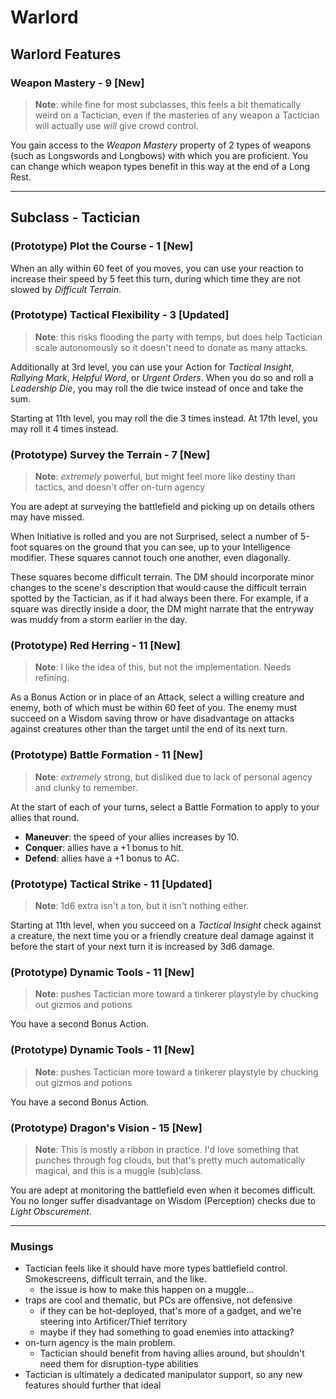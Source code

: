 # Warlord

## Warlord Features

### Weapon Mastery - 9 [New]

> **Note**: while fine for most subclasses, this feels a bit thematically weird on a Tactician, even if the masteries of any weapon a Tactician will actually use _will_ give crowd control.

You gain access to the _Weapon Mastery_ property of 2 types of weapons (such as Longswords and Longbows) with which you are proficient. You can change which weapon types benefit in this way at the end of a Long Rest.

-----

## Subclass - Tactician

### (Prototype) Plot the Course - 1 [New]

When an ally within 60 feet of you moves, you can use your reaction to increase their speed by 5 feet this turn, during which time they are not slowed by _Difficult Terrain_.

### (Prototype) Tactical Flexibility - 3 [Updated]

> **Note**: this risks flooding the party with temps, but does help Tactician scale autonomously so it doesn't need to donate as many attacks.

Additionally at 3rd level, you can use your Action for _Tactical Insight_, _Rallying Mark_, _Helpful Word_, or _Urgent Orders_. When you do so and roll a _Leadership Die_, you may roll the die twice instead of once and take the sum.

Starting at 11th level, you may roll the die 3 times instead. At 17th level, you may roll it 4 times instead.

### (Prototype) Survey the Terrain - 7 [New]

> **Note**: _extremely_ powerful, but might feel more like destiny than tactics, and doesn't offer on-turn agency

You are adept at surveying the battlefield and picking up on details others may have missed.

When Initiative is rolled and you are not Surprised, select a number of 5-foot squares on the ground that you can see, up to your Intelligence modifier. These squares cannot touch one another, even diagonally.

These squares become difficult terrain. The DM should incorporate minor changes to the scene's description that would cause the difficult terrain spotted by the Tactician, as if it had always been there. For example, if a square was directly inside a door, the DM might narrate that the entryway was muddy from a storm earlier in the day.

### (Prototype) Red Herring - 11 [New]

> **Note**: I like the idea of this, but not the implementation. Needs refining.

As a Bonus Action or in place of an Attack, select a willing creature and enemy, both of which must be within 60 feet of you. The enemy must succeed on a Wisdom saving throw or have disadvantage on attacks against creatures other than the target until the end of its next turn.

### (Prototype) Battle Formation - 11 [New]

> **Note**: _extremely_ strong, but disliked due to lack of personal agency and clunky to remember.

At the start of each of your turns, select a Battle Formation to apply to your allies that round.

- **Maneuver**: the speed of your allies increases by 10.
- **Conquer**: allies have a +1 bonus to hit.
- **Defend**: allies have a +1 bonus to AC.

### (Prototype) Tactical Strike - 11 [Updated]

> **Note**: 1d6 extra isn't a ton, but it isn't nothing either.

Starting at 11th level, when you succeed on a _Tactical Insight_ check against a creature, the next time you or a friendly creature deal damage against it before the start of your next turn it is increased by 3d6 damage.

### (Prototype) Dynamic Tools - 11 [New]

> **Note**: pushes Tactician more toward a tinkerer playstyle by chucking out gizmos and potions

You have a second Bonus Action.

### (Prototype) Dynamic Tools - 11 [New]

> **Note**: pushes Tactician more toward a tinkerer playstyle by chucking out gizmos and potions

You have a second Bonus Action.

### (Prototype) Dragon's Vision - 15 [New]

> **Note**: This is mostly a ribbon in practice. I'd love something that punches through fog clouds, but that's pretty much automatically magical, and this is a muggle (sub)class.

You are adept at monitoring the battlefield even when it becomes difficult. You no longer suffer disadvantage on Wisdom (Perception) checks due to _Light Obscurement_.

-----

### Musings

- Tactician feels like it should have more types battlefield control. Smokescreens, difficult terrain, and the like.
    - the issue is how to make this happen on a muggle...
- traps are cool and thematic, but PCs are offensive, not defensive
    - if they can be hot-deployed, that's more of a gadget, and we're steering into Artificer/Thief territory
    - maybe if they had something to goad enemies into attacking?
- on-turn agency is the main problem.
    - Tactician should benefit from having allies around, but shouldn't need them for disruption-type abilities
- Tactician is ultimately a dedicated manipulator support, so any new features should further that ideal